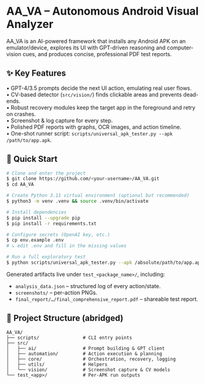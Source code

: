 # AA_VA – Autonomous Android Visual Analyzer

AA_VA is an AI-powered framework that installs any Android APK on an emulator/device, explores its UI with GPT-driven reasoning and computer-vision cues, and produces concise, professional PDF test reports.

## ✨ Key Features

• GPT-4/3.5 prompts decide the next UI action, emulating real user flows.  
• CV-based detector (`src/vision/`) finds clickable areas and prevents dead-ends.  
• Robust recovery modules keep the target app in the foreground and retry on crashes.  
• Screenshot & log capture for every step.  
• Polished PDF reports with graphs, OCR images, and action timeline.  
• One-shot runner script: `scripts/universal_apk_tester.py --apk /path/to/app.apk`.

## 🚀 Quick Start

```bash
# Clone and enter the project
$ git clone https://github.com/<your-username>/AA_VA.git
$ cd AA_VA

# Create Python 3.11 virtual environment (optional but recommended)
$ python3 -m venv .venv && source .venv/bin/activate

# Install dependencies
$ pip install --upgrade pip
$ pip install -r requirements.txt

# Configure secrets (OpenAI key, etc.)
$ cp env.example .env
# ↳ edit .env and fill in the missing values

# Run a full exploratory test
$ python scripts/universal_apk_tester.py --apk /absolute/path/to/app.apk
```

Generated artifacts live under `test_<package_name>/`, including:
* `analysis_data.json` – structured log of every action/state.  
* `screenshots/` – per-action PNGs.  
* `final_report/…/final_comprehensive_report.pdf` – shareable test report.

## 📂 Project Structure (abridged)

```
AA_VA/
├── scripts/                # CLI entry points
├── src/
│   ├── ai/                 # Prompt building & GPT client
│   ├── automation/         # Action execution & planning
│   ├── core/               # Orchestration, recovery, logging
│   ├── utils/              # Helpers
│   └── vision/             # Screenshot capture & CV models
└── test_<app>/             # Per-APK run outputs
```